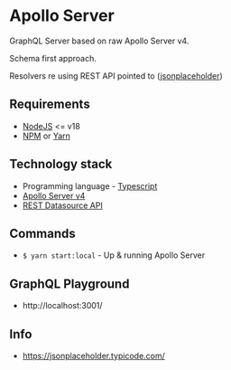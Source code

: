 # Apollo Server

GraphQL Server based on raw Apollo Server v4.

Schema first approach.

Resolvers re using REST API pointed to ([jsonplaceholder](https://jsonplaceholder.typicode.com/))


## Requirements
- [NodeJS](https://nodejs.org/en) <= v18
- [NPM](https://www.npmjs.com/) or [Yarn](https://classic.yarnpkg.com/en/)


## Technology stack
- Programming language - [Typescript](https://www.typescriptlang.org/)
- [Apollo Server v4](https://www.apollographql.com/docs/apollo-server/getting-started)
- [REST Datasource API](https://www.npmjs.com/package/@apollo/datasource-rest)


## Commands
- `$ yarn start:local` - Up & running Apollo Server


## GraphQL Playground
- http://localhost:3001/


## Info
- https://jsonplaceholder.typicode.com/
